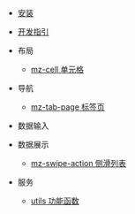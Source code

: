 - [安装](cn/install)
- [开发指引](cn/developGuide)
- 布局
    - [mz-cell 单元格](cn/packages/mz-cell/)

- 导航
    - [mz-tab-page 标签页](cn/packages/mz-tab-page/)

- 数据输入
    

- 数据展示
    - [mz-swipe-action 侧滑列表](cn/packages/mz-swipe-action/)
- 服务
   - [utils 功能函数](cn/packages/utils/)

